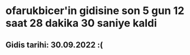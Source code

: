 # ofarukbicer'in gidisine son 5 gun 12 saat 28 dakika 30 saniye kaldi

## Gidis tarihi: 30.09.2022 :(